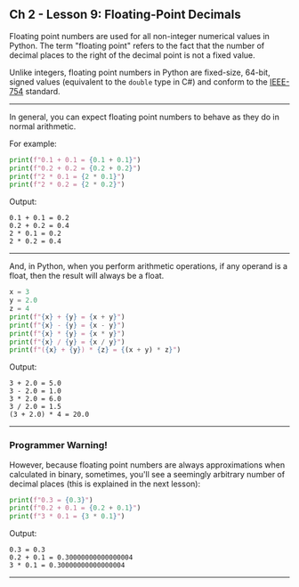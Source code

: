 ## Ch 2 - Lesson 9: Floating-Point Decimals

Floating point numbers are used for all non-integer numerical values in
Python. The term "floating point" refers to the fact that the number of
decimal places to the right of the decimal point is not a fixed value.

Unlike integers, floating point numbers in Python are fixed-size, 64-bit, 
signed values (equivalent to the `double` type in C#) and conform to the
[IEEE-754](https://en.wikipedia.org/wiki/IEEE_754) standard.

---

In general, you can expect floating point numbers to behave as they do in
normal arithmetic.

For example:

```python
print(f"0.1 + 0.1 = {0.1 + 0.1}")
print(f"0.2 + 0.2 = {0.2 + 0.2}")
print(f"2 * 0.1 = {2 * 0.1}")
print(f"2 * 0.2 = {2 * 0.2}")
```

Output:

```
0.1 + 0.1 = 0.2
0.2 + 0.2 = 0.4
2 * 0.1 = 0.2
2 * 0.2 = 0.4
```

---

And, in Python, when you perform arithmetic operations, if any operand is a
float, then the result will always be a float.

```python
x = 3
y = 2.0
z = 4
print(f"{x} + {y} = {x + y}")
print(f"{x} - {y} = {x - y}")
print(f"{x} * {y} = {x * y}")
print(f"{x} / {y} = {x / y}")
print(f"({x} + {y}) * {z} = {(x + y) * z}")
```

Output:

```
3 + 2.0 = 5.0
3 - 2.0 = 1.0
3 * 2.0 = 6.0
3 / 2.0 = 1.5
(3 + 2.0) * 4 = 20.0
```

---

### Programmer Warning!

However, because floating point numbers are always approximations when
calculated in binary, sometimes, you'll see a seemingly arbitrary number of
decimal places (this is explained in the next lesson):

```python
print(f"0.3 = {0.3}")
print(f"0.2 + 0.1 = {0.2 + 0.1}")
print(f"3 * 0.1 = {3 * 0.1}")
```

Output:

```
0.3 = 0.3
0.2 + 0.1 = 0.30000000000000004
3 * 0.1 = 0.30000000000000004
```

---

